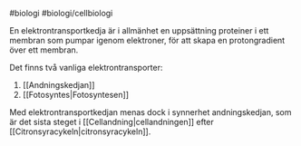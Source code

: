 #biologi #biologi/cellbiologi 

En elektrontransportkedja är i allmänhet en uppsättning proteiner i ett membran som pumpar igenom elektroner, för att skapa en protongradient över ett membran.

Det finns två vanliga elektrontransporter:
1. [[Andningskedjan]]
2. [[Fotosyntes|Fotosyntesen]]

Med elektrontransportkedjan menas dock i synnerhet andningskedjan, som är det sista steget i [[Cellandning|cellandningen]] efter [[Citronsyracykeln|citronsyracykeln]].